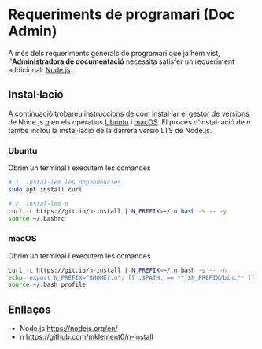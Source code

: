 # Requeriments de programari (Doc Admin)

A més dels requeriments generals de programari que ja hem vist, l'**Administradora de documentació** necessita satisfer
un requeriment addicional: [Node.js](https://nodejs.org/en/).


## Instal·lació

A continuació trobareu instruccions de com instal·lar el gestor de versions de Node.js *[n](https://github.com/mklement0/n-install)*
en els operatius [Ubuntu](#ubuntu) i [macOS](#macos). El procés d'instal·lació de *n* també inclou la instal·lació de la darrera versió
LTS de Node.js.

### Ubuntu
Obrim un terminal i executem les comandes

```bash
# 1. Instal·lem les dependències
sudo apt install curl

# 2. Instal·lem n
curl -L https://git.io/n-install | N_PREFIX=~/.n bash -s -- -y
source ~/.bashrc
```

### macOS
Obrim un terminal i executem les comandes

```bash
curl -L https://git.io/n-install | N_PREFIX=~/.n bash -s -- -n
echo 'export N_PREFIX="$HOME/.n"; [[ :$PATH: == *":$N_PREFIX/bin:"* ]] || PATH+=":$N_PREFIX/bin"' >> ~/.bash_profile
source ~/.bash_profile
```


## Enllaços

- Node.js https://nodejs.org/en/
- n https://github.com/mklement0/n-install
